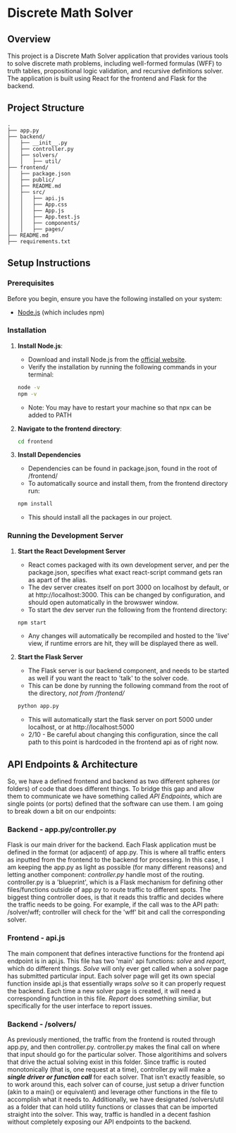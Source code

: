 # Discrete Math Solver

## Overview
This project is a Discrete Math Solver application that provides various tools to solve discrete math problems, including well-formed formulas (WFF) to truth tables, propositional logic validation, and recursive definitions solver. The application is built using React for the frontend and Flask for the backend.

## Project Structure
```
.
├── app.py
├── backend/
│   ├── __init__.py
│   ├── controller.py
│   ├── solvers/
│   │   ├── util/
├── frontend/
│   ├── package.json
│   ├── public/
│   ├── README.md
│   ├── src/
│   │   ├── api.js
│   │   ├── App.css
│   │   ├── App.js
│   │   ├── App.test.js
│   │   ├── components/
│   │   ├── pages/
├── README.md
├── requirements.txt
```

## Setup Instructions

### Prerequisites

Before you begin, ensure you have the following installed on your system:

- [Node.js](https://nodejs.org/) (which includes npm)

### Installation

1. **Install Node.js**:
    - Download and install Node.js from the [official website](https://nodejs.org/).
    - Verify the installation by running the following commands in your terminal:
     ```sh
     node -v
     npm -v
     ```
    - Note: You may have to restart your machine so that npx can be added to PATH

2. **Navigate to the frontend directory**:
   ```sh
   cd frontend
   ```

3. **Install Dependencies**
    - Dependencies can be found in package.json, found in the root of /frontend/
    - To automatically source and install them, from the frontend directory run:
     ```sh
     npm install
     ```
    - This should install all the packages in our project.

### Running the Development Server

1. **Start the React Development Server**
    - React comes packaged with its own development server, and per the package.json, specifies what exact react-script command gets ran as apart of the alias. 
    - The dev server creates itself on port 3000 on localhost by default, or at http://localhost:3000. This can be changed by configuration, and should open automatically in the browswer window.
    - To start the dev server run the following from the frontend directory:
    ```sh
    npm start
    ```
    - Any changes will automatically be recompiled and hosted to the 'live' view, if runtime errors are hit, they will be displayed there as well.

2. **Start the Flask Server**
    - The Flask server is our backend component, and needs to be started as well if you want the react to 'talk' to the solver code.
    - This can be done by running the following command from the root of the directory, *not from /frontend/*
    ```sh
    python app.py
    ```
    - This will automatically start the flask server on port 5000 under localhost, or at http://localhost:5000 
    - 2/10 - Be careful about changing this configuration, since the call path to this point is hardcoded in the frontend api as of right now.

## API Endpoints & Architecture
So, we have a defined frontend and backend as two different spheres (or folders) of code that does different things. To bridge this gap and allow them to communicate we have something called *API Endpoints*, which are single points (or ports) defined that the software can use them. I am going to break down a bit on our endpoints:

### Backend - app.py/controller.py
Flask is our main driver for the backend. Each Flask application must be defined in the format (or adjacent) of app.py. This is where all traffic enters as inputted from the frontend to the backend for processing. In this case, I am keeping the app.py as light as possible (for many different reasons) and letting another component: *controller.py* handle most of the routing. controller.py is a 'blueprint', which is a Flask mechanism for defining other files/functions outside of app.py to route traffic to different spots. The biggest thing controller does, is that it reads this traffic and decides where the traffic needs to be going. For example, if the call was to the API path: /solver/wff; controller will check for the 'wff' bit and call the corresponding solver.

### Frontend - api.js
The main component that defines interactive functions for the frontend api endpoint is in api.js. This file has two 'main' api functions: *solve* and *report*, which do different things. *Solve* will only ever get called when a solver page has submitted particular input. Each solver page will get its own special function inside api.js that essentially wraps *solve* so it can properly request the backend. Each time a new solver page is created, it will need a corresponding function in this file. *Report* does something similiar, but specifically for the user interface to report issues. 

### Backend - /solvers/
As previously mentioned, the traffic from the frontend is routed through app.py, and then controller.py. controller.py makes the final call on where that input should go for the particular solver. Those algoritihims and solvers that drive the actual solving exist in this folder. Since traffic is routed monotonically (that is, one request at a time), controller.py will make a ***single driver or function call*** for each solver. That isn't exactly feasible, so to work around this, each solver can of course, just setup a driver function (akin to a main() or equivalent) and leverage other functions in the file to accomplish what it needs to. Additionally, we have designated /solvers/util as a folder that can hold utility functions or classes that can be imported straight into the solver. This way, traffic is handled in a decent fashion without completely exposing our API endpoints to the backend. 